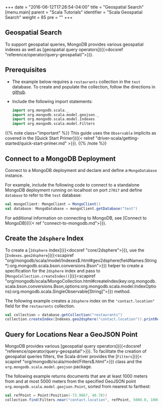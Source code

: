+++
date = "2016-06-12T17:26:54-04:00"
title = "Geospatial Search"
[menu.main]
parent = "Scala Tutorials"
identifier = "Scala Geospatial Search"
weight = 85
pre = "<i class='fa'></i>"
+++

## Geospatial Search

To support geospatial queries, MongoDB provides various geospatial indexes as well as [geospatial query operators]({{<docsref "reference/operator/query-geospatial/">}}).

## Prerequisites

- The example below requires a ``restaurants`` collection in the ``test`` database. To create and populate the collection, follow the directions in [github](https://github.com/mongodb/docs-assets/tree/drivers).

- Include the following import statements:

     ```scala
     import org.mongodb.scala._
     import org.mongodb.scala.model.geojson._
     import org.mongodb.scala.model.Indexes
     import org.mongodb.scala.model.Filters
     ```
{{% note class="important" %}}
This guide uses the `Observable` implicits as covered in the [Quick Start Primer]({{< relref "driver-scala/getting-started/quick-start-primer.md" >}}).
{{% /note %}}

## Connect to a MongoDB Deployment

Connect to a MongoDB deployment and declare and define a `MongoDatabase` instance.

For example, include the following code to connect to a standalone MongoDB deployment running on localhost on port `27017` and define `database` to refer to the `test` database:

```scala
val mongoClient: MongoClient = MongoClient()
val database: MongoDatabase = mongoClient.getDatabase("test")
```

For additional information on connecting to MongoDB, see [Connect to MongoDB]({{< ref "connect-to-mongodb.md">}}).

## Create the `2dsphere` Index

To create a [`2dsphere` index]({{<docsref "core/2dsphere">}}), use the [`Indexes.geo2dsphere`]({{<scapiref "org/mongodb/scala/model/Indexes$.html#geo2dsphere(fieldNames:String*):org.mongodb.scala.bson.conversions.Bson">}})
helper to create a specification for the `2dsphere` index and pass to [`MongoCollection.createIndex()`]({{<scapiref "org/mongodb/scala/MongoCollection.html#createIndex(key:org.mongodb.scala.bson.conversions.Bson,options:org.mongodb.scala.model.IndexOptions):org.mongodb.scala.SingleObservable[String]">}}) method.

The following example creates a `2dsphere` index on the `"contact.location"` field for the `restaurants` collection.

```scala
val collection = database.getCollection("restaurants")
collection.createIndex(Indexes.geo2dsphere("contact.location")).printResults()
```

## Query for Locations Near a GeoJSON Point

MongoDB provides various [geospatial query operators]({{<docsref "reference/operator/query-geospatial">}}). To facilitate the creation of geospatial queries filters, the Scala driver provides the [`Filters`]({{< scapiref "org/mongodb/scala/model/Filters$.html">}}) class and the ``org.mongodb.scala.model.geojson`` package.

The following example returns documents that are at least 1000 meters from and at most 5000 meters from the specified GeoJSON point ``org.mongodb.scala.model.geojson.Point``, sorted from nearest to farthest:

```scala
val refPoint = Point(Position(-73.9667, 40.78))
collection.find(Filters.near("contact.location", refPoint, 5000.0, 1000.0)).printResults()
```
